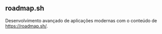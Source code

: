 ## roadmap.sh

Desenvolvimento avançado de aplicações modernas com o conteúdo de https://roadmap.sh/.